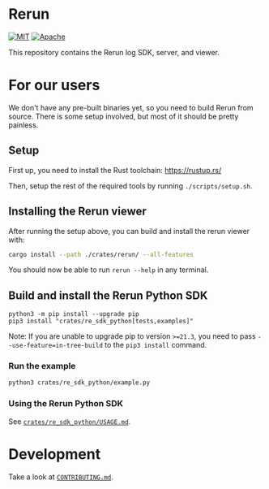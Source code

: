 # Rerun
[![MIT](https://img.shields.io/badge/license-MIT-blue.svg)](https://github.com/rerun-io/rerun/blob/master/LICENSE-MIT)
[![Apache](https://img.shields.io/badge/license-Apache-blue.svg)](https://github.com/rerun-io/rerun/blob/master/LICENSE-APACHE)

This repository contains the Rerun log SDK, server, and viewer.

# For our users
We don't have any pre-built binaries yet, so you need to build Rerun from source. There is some setup involved, but most of it should be pretty painless.

## Setup
First up, you need to install the Rust toolchain: https://rustup.rs/

Then, setup the rest of the required tools by running `./scripts/setup.sh`.

## Installing the Rerun viewer
After running the setup above, you can build and install the rerun viewer with:

```sh
cargo install --path ./crates/rerun/ --all-features
```

You should now be able to run `rerun --help` in any terminal.

## Build and install the Rerun Python SDK

```
python3 -m pip install --upgrade pip
pip3 install "crates/re_sdk_python[tests,examples]"
```
Note: If you are unable to upgrade pip to version `>=21.3`, you need to pass `--use-feature=in-tree-build` to the `pip3 install` command.

### Run the example
```sh
python3 crates/re_sdk_python/example.py
```

### Using the Rerun Python SDK
See [`crates/re_sdk_python/USAGE.md`](crates/re_sdk_python/USAGE.md).


# Development
Take a look at [`CONTRIBUTING.md`](CONTRIBUTING.md).
